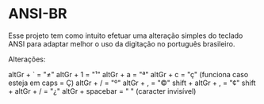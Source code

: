 # ANSI-BR
Esse projeto tem como intuito efetuar uma alteração simples do teclado ANSI para adaptar melhor o uso da digitação no português brasileiro. 


Alterações:

altGr + ` = "≠"
altGr + 1 = "¹"
altGr + a = "ª"
altGr + c = "ç" (funciona caso esteja em caps = Ç)
altGr + / = "º"
altGr + , = "©"
shift + altGr + , = "¢"
shift + altGr + / = "¿"
altGr + spacebar = " " (caracter invisível)


